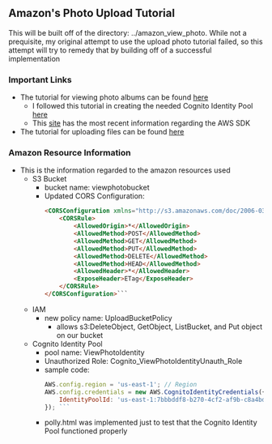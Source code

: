 ## Amazon's Photo Upload Tutorial
This will be built off of the directory: ../amazon_view_photo. While not a prequisite, my original attempt to use the upload photo tutorial failed, so this attempt will try to remedy that by building 
off of a successful implementation

### Important Links
- The tutorial for viewing photo albums can be found [here](https://docs.aws.amazon.com/sdk-for-javascript/v2/developer-guide/s3-example-photos-view.html)
	- I followed this tutorial in creating the needed Cognito Identity Pool [here](https://docs.aws.amazon.com/sdk-for-javascript/v2/developer-guide/getting-started-browser.html#getting-started-browser-create-identity-pool)
	- This [site](https://docs.aws.amazon.com/AWSJavaScriptSDK/latest/) has the most recent information regarding the AWS SDK
- The tutorial for uploading files can be found [here](https://docs.aws.amazon.com/sdk-for-javascript/v2/developer-guide/s3-example-photo-album.html)
### Amazon Resource Information
- This is the information regarded to the amazon resources used
	- S3 Bucket
		- bucket name: viewphotobucket
		- Updated CORS Configuration: 
			```html <?xml version="1.0" encoding="UTF-8"?>
			<CORSConfiguration xmlns="http://s3.amazonaws.com/doc/2006-03-01/">
			    <CORSRule>
			        <AllowedOrigin>*</AllowedOrigin>
			        <AllowedMethod>POST</AllowedMethod>
			        <AllowedMethod>GET</AllowedMethod>
			        <AllowedMethod>PUT</AllowedMethod>
			        <AllowedMethod>DELETE</AllowedMethod>
			        <AllowedMethod>HEAD</AllowedMethod>
			        <AllowedHeader>*</AllowedHeader>
			        <ExposeHeader>ETag</ExposeHeader>
			    </CORSRule>
			</CORSConfiguration>```
	- IAM 
		- new policy name: UploadBucketPolicy
			- allows s3:DeleteObject, GetObject, ListBucket, and Put object on our bucket
	- Cognito Identity Pool
		- pool name: ViewPhotoIdentity
		- Unauthorized Role: Cognito_ViewPhotoIdentityUnauth_Role
		- sample code: 
			```javascript // Initialize the Amazon Cognito credentials provider
			AWS.config.region = 'us-east-1'; // Region
			AWS.config.credentials = new AWS.CognitoIdentityCredentials({
			    IdentityPoolId: 'us-east-1:7bbbddf8-b270-4cf2-af9b-c8a4bd406f12',
			}); ```
		- polly.html was implemented just to test that the Cognito Identity Pool functioned properly
